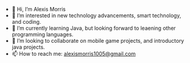 - 👋 Hi, I’m Alexis Morris
- 👀 I’m interested in new technology advancements, smart technology, and coding. 
- 🌱 I’m currently learning Java, but looking forward to leaening other programming languages. 
- 💞️ I’m looking to collaborate on mobile game projects, and introductory java projects. 
- 📫 How to reach me: alexismorris1005@gmail.com 

<!---
alexismorris1005/alexismorris1005 is a ✨ special ✨ repository because its `README.md` (this file) appears on your GitHub profile.
You can click the Preview link to take a look at your changes.
--->
